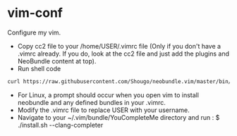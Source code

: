 # vim-conf

Configure my vim.
* Copy cc2 file to your /home/USER/.vimrc file (Only if you don't have a .vimrc already.  If you do, look at the cc2 file and just add the plugins and NeoBundle content at top).
* Run shell code
```sh
curl https://raw.githubusercontent.com/Shougo/neobundle.vim/master/bin/install.sh | sh
```
* For Linux,  a prompt should occur when you open vim to install neobundle and any defined bundles in your .vimrc.
* Modify the .vimrc file to replace USER with your username.
* Navigate to your ~/.vim/bundle/YouCompleteMe directory and run :  $  ./install.sh --clang-completer
